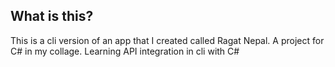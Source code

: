 ## What is this?

This is a cli version of an app that I created called Ragat Nepal. A project for C# in my collage. 
Learning API integration in cli with C#
